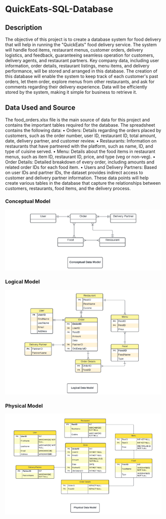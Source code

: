 # QuickEats-SQL-Database

## Description
The objective of this project is to create a database system for food delivery that will help in running the "QuickEats" food delivery service. The system will handle food items, restaurant menus, customer orders, delivery logistics, and feedback, guaranteeing seamless operation for customers, delivery agents, and restaurant partners. Key company data, including user information, order details, restaurant listings, menu items, and delivery performance, will be stored and arranged in this database. The creation of this database will enable the system to keep track of each customer's past orders, let them order, explore menus from other restaurants, and ask for comments regarding their delivery experience. Data will be efficiently stored by the system, making it simple for business to retrieve it.

## Data Used and Source
The food_orders.xlsx file is the main source of data for this project and contains the important tables required for the database. The spreadsheet contains the following data:
•	Orders: Details regarding the orders placed by customers, such as the order number, user ID, restaurant ID, total amount, date, delivery partner, and customer review.
•	Restaurants: Information on restaurants that have partnered with the platform, such as name, ID, and type of cuisine served.
•	Menu: Details about the food items in restaurant menus, such as item ID, restaurant ID, price, and type (veg or non-veg).
•	Order Details: Detailed breakdown of every order, including amounts and related order IDs for each food item.
•	Users and Delivery Partners: Based on user IDs and partner IDs, the dataset provides indirect access to customer and delivery partner information.
These data points will help create various tables in the database that capture the relationships between customers, restaurants, food items, and the delivery process.

### Conceptual Model
![Conceptual_Model](/images/Conceptual.png)

### Logical Model
![Logical_Model](/images/Logical.png)

### Physical Model
![Physical_Model](/images/Physical.png)
